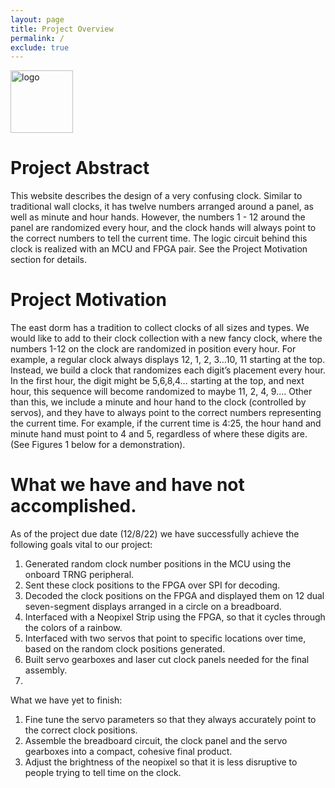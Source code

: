 ```yaml
---
layout: page
title: Project Overview
permalink: /
exclude: true
---
```

<div style="text-align: left">
  <img src="./assets/img/Logo.png" alt="logo" width="100" />
</div>


# Project Abstract
This website describes the design of a very confusing clock. Similar to traditional wall clocks, it has twelve numbers arranged around a panel, as well as minute and hour hands. However, the numbers 1 - 12 around the panel are randomized every hour, and the clock hands will always point to the correct numbers to tell the current time. The logic circuit behind this clock is realized with an MCU and FPGA pair. See the Project Motivation section for details. 





# Project Motivation
The east dorm has a tradition to collect clocks of all sizes and types. We would like to add to their clock collection with a new fancy clock, where the numbers 1-12 on the clock are randomized in position every hour. For example, a regular clock always displays 12, 1, 2, 3…10, 11 starting at the top. Instead, we build a clock that randomizes each digit’s placement every hour. In the first hour, the digit might be 5,6,8,4… starting at the top, and next hour, this sequence will become randomized to maybe 11, 2, 4, 9…. Other than this, we include a minute and hour hand to the clock (controlled by servos), and they have to always point to the correct numbers representing the current time. For example, if the current time is 4:25, the hour hand and minute hand must point to 4 and 5, regardless of where these digits are. (See Figures 1 below for a demonstration). 

# What we have and have not accomplished. 
As of the project due date (12/8/22) we have successfully achieve the following goals vital to our project:
  1. Generated random clock number positions in the MCU using the onboard TRNG peripheral. 
  2. Sent these clock positions to the FPGA over SPI for decoding. 
  3. Decoded the clock positions on the FPGA and displayed them on 12 dual seven-segment displays arranged in a circle on a breadboard. 
  4. Interfaced with a Neopixel Strip using the FPGA, so that it cycles through the colors of a rainbow. 
  5. Interfaced with two servos that point to specific locations over time, based on the random clock positions generated. 
  6. Built servo gearboxes and laser cut clock panels needed for the final assembly.
  7. 
What we have yet to finish: 
  1. Fine tune the servo parameters so that they always accurately point to the correct clock positions. 
  2. Assemble the breadboard circuit, the clock panel and the servo gearboxes into a compact, cohesive final product. 
  3. Adjust the brightness of the neopixel so that it is less disruptive to people trying to tell time on the clock. 
